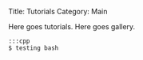 Title: Tutorials
Category: Main

Here goes tutorials.
Here goes gallery.

    :::cpp
    $ testing bash